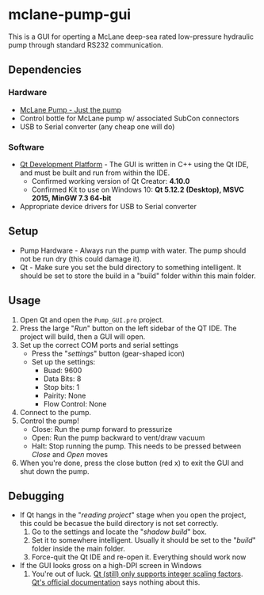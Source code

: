 # mclane-pump-gui

This is a GUI for operting a McLane deep-sea rated low-pressure hydraulic pump through standard RS232 communication.

## Dependencies
### Hardware
- [McLane Pump - Just the pump](https://mclanelabs.com/remote-access-sampler-2)
- Control bottle for McLane pump w/ associated SubCon connectors
- USB to Serial converter (any cheap one will do)


### Software
- [Qt Development Platform](https://www.qt.io/) - The GUI is written in C++ using the Qt IDE, and must be built and run from within the IDE.
    - Confirmed working version of Qt Creator: **4.10.0**
    - Confirmed Kit to use on Windows 10: **Qt 5.12.2 (Desktop), MSVC 2015, MinGW 7.3 64-bit**
- Appropriate device drivers for USB to Serial converter

## Setup
- Pump Hardware - Always run the pump with water. The pump should not be run dry (this could damage it).
- Qt - Make sure you set the buld directory to something intelligent. It should be set to store the build in a "build" folder within this main folder.


## Usage
1. Open Qt and open the `Pump_GUI.pro` project.
2. Press the large "*Run*" button on the left sidebar of the QT IDE. The project will build, then a GUI will open.
3. Set up the correct COM ports and serial settings
    - Press the "*settings*" button (gear-shaped icon)
    - Set up the settings:
        - Buad: 9600
        - Data Bits: 8
        - Stop bits: 1
        - Pairity: None
        - Flow Control: None
4. Connect to the pump.
5. Control the pump!
    - Close: Run the pump forward to pressurize
    - Open: Run the pump backward to vent/draw vacuum
    - Halt: Stop running the pump. This needs to be pressed between *Close* and *Open* moves
6. When you're done, press the close button (red x) to exit the GUI and shut down the pump.


## Debugging
- If Qt hangs in the "*reading project*" stage when you open the project, this could be becasue the build directory is not set correctly.
    1. Go to the settings and locate the "*shadow build*" box.
    2. Set it to somewhere intelligent. Usually it should be set to the "*build*" folder inside the main folder.
    3. Force-quit the Qt IDE and re-open it. Everything should work now
- If the GUI looks gross on a high-DPI screen in Windows
    1. You're out of luck. [Qt (still) only supports integer scaling factors](https://bugreports.qt.io/browse/QTBUG-55654?focusedCommentId=330300&page=com.atlassian.jira.plugin.system.issuetabpanels%3Acomment-tabpanel). [Qt's official documentation](https://doc.qt.io/qt-5/highdpi.html) says nothing about this.
